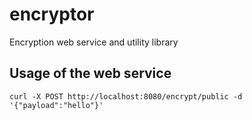 # encryptor
Encryption web service and utility library

## Usage of the web service

```
curl -X POST http://localhost:8080/encrypt/public -d '{"payload":"hello"}'
```